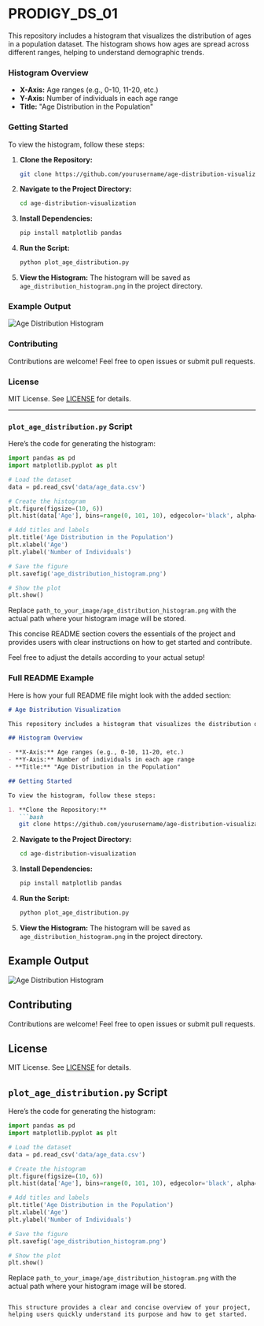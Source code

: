 # PRODIGY_DS_01

This repository includes a histogram that visualizes the distribution of ages in a population dataset. The histogram shows how ages are spread across different ranges, helping to understand demographic trends.

### Histogram Overview

- **X-Axis:** Age ranges (e.g., 0-10, 11-20, etc.)
- **Y-Axis:** Number of individuals in each age range
- **Title:** "Age Distribution in the Population"

### Getting Started

To view the histogram, follow these steps:

1. **Clone the Repository:**
   ```bash
   git clone https://github.com/yourusername/age-distribution-visualization.git
   ```

2. **Navigate to the Project Directory:**
   ```bash
   cd age-distribution-visualization
   ```

3. **Install Dependencies:**
   ```bash
   pip install matplotlib pandas
   ```

4. **Run the Script:**
   ```bash
   python plot_age_distribution.py
   ```

5. **View the Histogram:** The histogram will be saved as `age_distribution_histogram.png` in the project directory.

### Example Output

![Age Distribution Histogram](age_distribution_histogram.png)

### Contributing

Contributions are welcome! Feel free to open issues or submit pull requests.

### License

MIT License. See [LICENSE](LICENSE) for details.

---

### `plot_age_distribution.py` Script

Here’s the code for generating the histogram:

```python
import pandas as pd
import matplotlib.pyplot as plt

# Load the dataset
data = pd.read_csv('data/age_data.csv')

# Create the histogram
plt.figure(figsize=(10, 6))
plt.hist(data['Age'], bins=range(0, 101, 10), edgecolor='black', alpha=0.7)

# Add titles and labels
plt.title('Age Distribution in the Population')
plt.xlabel('Age')
plt.ylabel('Number of Individuals')

# Save the figure
plt.savefig('age_distribution_histogram.png')

# Show the plot
plt.show()
```

Replace `path_to_your_image/age_distribution_histogram.png` with the actual path where your histogram image will be stored. 

This concise README section covers the essentials of the project and provides users with clear instructions on how to get started and contribute.

Feel free to adjust the details according to your actual setup!

### Full README Example

Here is how your full README file might look with the added section:

```markdown
# Age Distribution Visualization

This repository includes a histogram that visualizes the distribution of ages in a population dataset. The histogram shows how ages are spread across different ranges, helping to understand demographic trends.

## Histogram Overview

- **X-Axis:** Age ranges (e.g., 0-10, 11-20, etc.)
- **Y-Axis:** Number of individuals in each age range
- **Title:** "Age Distribution in the Population"

## Getting Started

To view the histogram, follow these steps:

1. **Clone the Repository:**
   ```bash
   git clone https://github.com/yourusername/age-distribution-visualization.git
   ```

2. **Navigate to the Project Directory:**
   ```bash
   cd age-distribution-visualization
   ```

3. **Install Dependencies:**
   ```bash
   pip install matplotlib pandas
   ```

4. **Run the Script:**
   ```bash
   python plot_age_distribution.py
   ```

5. **View the Histogram:** The histogram will be saved as `age_distribution_histogram.png` in the project directory.

## Example Output

![Age Distribution Histogram](age_distribution_histogram.png)

## Contributing

Contributions are welcome! Feel free to open issues or submit pull requests.

## License

MIT License. See [LICENSE](LICENSE) for details.

## `plot_age_distribution.py` Script

Here’s the code for generating the histogram:

```python
import pandas as pd
import matplotlib.pyplot as plt

# Load the dataset
data = pd.read_csv('data/age_data.csv')

# Create the histogram
plt.figure(figsize=(10, 6))
plt.hist(data['Age'], bins=range(0, 101, 10), edgecolor='black', alpha=0.7)

# Add titles and labels
plt.title('Age Distribution in the Population')
plt.xlabel('Age')
plt.ylabel('Number of Individuals')

# Save the figure
plt.savefig('age_distribution_histogram.png')

# Show the plot
plt.show()
```

Replace `path_to_your_image/age_distribution_histogram.png` with the actual path where your histogram image will be stored.
```

This structure provides a clear and concise overview of your project, helping users quickly understand its purpose and how to get started.


